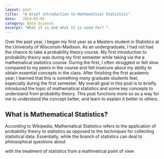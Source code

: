 ```yaml
---
layout: post
title:  "A brief introduction to Mathematical Statistics"
date:   2024-05-05
category: Data Science 
excerpt: "What it is and what it is used for? "  
---  
```


Over the past year, I began my first year as a Masters student in Statistics at the University of Wisconsin-Madison. As an undergraduate, I had not had the chance to take a probability theory course. My first introduction to probability theory was during my first semester while taking via the a mathematical statistics course. During the first, I often struggled or felt slow compared to my peers in the course and felt insecure about my ability to obtain essential concepts in the class. After finishing the first academic year, I learned that this is something many graduate students feel, especially during the first semester. My overall goal in this post is to briefly introduced the topic of mathematical statistics and some key concepts to understand from probabilty theory. This post functions more so as a way for me to understand the concept better, and learn to explain it better to others. 

## What is Mathematical Statistics? 

According to Wikipedia, Mathematical Statistics refers to the application of probability theory to statistics as opposed to the techniques for collecting statistical data. Essentially, while the branch of statistics can deal to philosophical questions about  

with the treatment of statistics from a mathmetical point of view 

